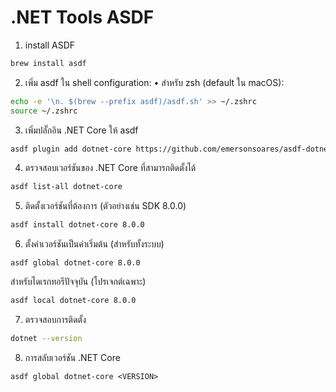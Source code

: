# .NET Tools ASDF

1. install ASDF
```zsh
brew install asdf
```

2. เพิ่ม asdf ใน shell configuration:
	•	สำหรับ zsh (default ใน macOS):
```.zsh
echo -e '\n. $(brew --prefix asdf)/asdf.sh' >> ~/.zshrc
source ~/.zshrc
```

3. เพิ่มปลั๊กอิน .NET Core ให้ asdf
```zsh
asdf plugin add dotnet-core https://github.com/emersonsoares/asdf-dotnet-core.git
```

4. ตรวจสอบเวอร์ชันของ .NET Core ที่สามารถติดตั้งได้
```.zsh
asdf list-all dotnet-core
```

5. ติดตั้งเวอร์ชันที่ต้องการ (ตัวอย่างเช่น SDK 8.0.0)
```.zsh
asdf install dotnet-core 8.0.0
```

6. ตั้งค่าเวอร์ชันเป็นค่าเริ่มต้น (สำหรับทั้งระบบ)
```.zshrc
asdf global dotnet-core 8.0.0
```

สำหรับไดเรกทอรีปัจจุบัน (โปรเจกต์เฉพาะ)
```.zsh
asdf local dotnet-core 8.0.0
```

7. ตรวจสอบการติดตั้ง

```.zsh
dotnet --version
```

8. การสลับเวอร์ชัน .NET Core
```
asdf global dotnet-core <VERSION>
```
